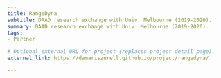```yaml
---
title: RangeDyna
subtitle: DAAD research exchange with Univ. Melbourne (2019-2020).
summary: DAAD research exchange with Univ. Melbourne (2019-2020).
tags:
- Partner

# Optional external URL for project (replaces project detail page).
external_link: https://damariszurell.github.io/project/rangedyna/

---
```

